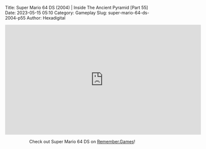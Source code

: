 Title: Super Mario 64 DS (2004) | Inside The Ancient Pyramid [Part 55]
Date: 2023-05-15 05:10
Category: Gameplay
Slug: super-mario-64-ds-2004-p55
Author: Hexadigital

<center><iframe src="https://www.youtube.com/embed/XZ1qK8g8kiA?feature=oembed" allow="accelerometer; autoplay; encrypted-media; gyroscope; picture-in-picture" width="640" height="360" frameborder="0"></iframe>

Check out Super Mario 64 DS on [Remember.Games](https://remember.games/game/2250/super-mario-64-ds/)!</center>